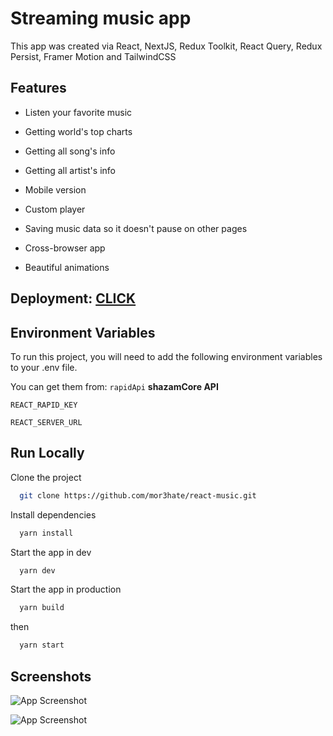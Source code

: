 # Streaming music app

This app was created via React, NextJS, Redux Toolkit, React Query, Redux Persist, Framer Motion and TailwindCSS

## Features

- Listen your favorite music

- Getting world's top charts

- Getting all song's info

- Getting all artist's info

- Mobile version

- Custom player

- Saving music data so it doesn't pause on other pages

- Cross-browser app

- Beautiful animations

## Deployment: [CLICK](https://react-music-1xf3fmdvg-mor3hate.vercel.app/)

## Environment Variables

To run this project, you will need to add the following environment variables to your .env file.

You can get them from: `rapidApi` **shazamCore API**

`REACT_RAPID_KEY`

`REACT_SERVER_URL`

## Run Locally

Clone the project

```bash
  git clone https://github.com/mor3hate/react-music.git
```

Install dependencies

```bash
  yarn install
```

Start the app in dev

```bash
  yarn dev
```

Start the app in production

```bash
  yarn build
```

then

```bash
  yarn start
```

## Screenshots

![App Screenshot](https://s4.gifyu.com/images/232232323.gif)

![App Screenshot](https://s4.gifyu.com/images/3434343434.gif)
